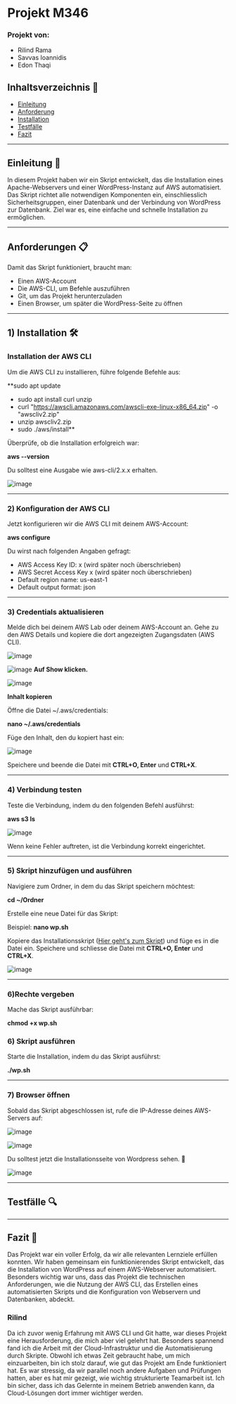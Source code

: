 # **Projekt M346** 

### Projekt von:

- Rilind Rama
- Savvas Ioannidis
- Edon Thaqi

## Inhaltsverzeichnis 📜
- [Einleitung](#einleitung)
- [Anforderung](#anforderung)
- [Installation](#installation)
- [Testfälle](#testfälle)
- [Fazit](#fazit)

---

## **Einleitung 🚀**

In diesem Projekt haben wir ein Skript entwickelt, das die Installation eines Apache-Webservers und einer WordPress-Instanz auf AWS automatisiert. Das Skript richtet alle notwendigen Komponenten ein, einschliesslich Sicherheitsgruppen, einer Datenbank und der Verbindung von WordPress zur Datenbank. Ziel war es, eine einfache und schnelle Installation zu ermöglichen.

---

## **Anforderungen 📋**

Damit das Skript funktioniert, braucht man:

- Einen AWS-Account
- Die AWS-CLI, um Befehle auszuführen
- Git, um das Projekt herunterzuladen
- Einen Browser, um später die WordPress-Seite zu öffnen

---

## **1) Installation 🛠️**

### **Installation der AWS CLI**
Um die AWS CLI zu installieren, führe folgende Befehle aus:


**sudo apt update
- sudo apt install curl unzip
- curl "https://awscli.amazonaws.com/awscli-exe-linux-x86_64.zip" -o "awscliv2.zip"
- unzip awscliv2.zip
- sudo ./aws/install**

Überprüfe, ob die Installation erfolgreich war:

**aws --version**

Du solltest eine Ausgabe wie aws-cli/2.x.x erhalten.

![image](https://github.com/user-attachments/assets/11ee9f2f-3f45-49b0-90a8-0244f670bcbd)

---

### **2) Konfiguration der AWS CLI**
Jetzt konfigurieren wir die AWS CLI mit deinem AWS-Account:

**aws configure**

Du wirst nach folgenden Angaben gefragt:

- AWS Access Key ID: x (wird später noch überschrieben)
- AWS Secret Access Key x (wird später noch überschrieben)
- Default region name: us-east-1
- Default output format: json

---

### **3) Credentials aktualisieren**
Melde dich bei deinem AWS Lab oder deinem AWS-Account an.
Gehe zu den AWS Details und kopiere die dort angezeigten Zugangsdaten (AWS CLI).

![image](https://github.com/user-attachments/assets/b274df54-cd11-4ee5-a92e-b425f8663654)

![image](https://github.com/user-attachments/assets/bee4a4de-7fb2-483d-b924-980ecdefea74)
**Auf Show klicken.**

![image](https://github.com/user-attachments/assets/6f7b429b-a2b0-4025-b40c-aaf76382ef8c)

**Inhalt kopieren**

Öffne die Datei ~/.aws/credentials:

**nano ~/.aws/credentials**

Füge den Inhalt, den du kopiert hast ein:

![image](https://github.com/user-attachments/assets/a9876bde-686c-40b4-b812-c8cef49798a8)

Speichere und beende die Datei mit **CTRL+O, Enter** und **CTRL+X**.

---

### **4) Verbindung testen**
Teste die Verbindung, indem du den folgenden Befehl ausführst:

**aws s3 ls**

![image](https://github.com/user-attachments/assets/a8194f15-7dcf-418d-8b03-c2b02898ee3c)

Wenn keine Fehler auftreten, ist die Verbindung korrekt eingerichtet.

---

### **5) Skript hinzufügen und ausführen**
Navigiere zum Ordner, in dem du das Skript speichern möchtest:

**cd ~/Ordner**

Erstelle eine neue Datei für das Skript:

Beispiel: **nano wp.sh**

Kopiere das Installationsskript ([Hier geht's zum Skript](Skript)) und füge es in die Datei ein.
Speichere und schliesse die Datei mit **CTRL+O, Enter** und **CTRL+X**.

![image](https://github.com/user-attachments/assets/eb871404-e838-488b-849c-7ce915d804e3)

---

### **6)Rechte vergeben**
Mache das Skript ausführbar:

**chmod +x wp.sh**

### **6) Skript ausführen**
Starte die Installation, indem du das Skript ausführst:

**./wp.sh**

---

### **7) Browser öffnen**
Sobald das Skript abgeschlossen ist, rufe die IP-Adresse deines AWS-Servers auf:

![image](https://github.com/user-attachments/assets/628e2278-12fe-47dd-8297-370996d24ca0)



![image](https://github.com/user-attachments/assets/75356a1e-d603-413b-bdee-5e3bdc247f15)

Du solltest jetzt die Installationsseite von Wordpress sehen. 🥳

![image](https://github.com/user-attachments/assets/99773fcf-32ba-4a1e-a8de-0c6ccd1ae7e2)

---

## **Testfälle 🔍**



---

## **Fazit 🏁**

Das Projekt war ein voller Erfolg, da wir alle relevanten Lernziele erfüllen konnten. Wir haben gemeinsam ein funktionierendes Skript entwickelt, das die Installation von WordPress auf einem AWS-Webserver automatisiert. Besonders wichtig war uns, dass das Projekt die technischen Anforderungen, wie die Nutzung der AWS CLI, das Erstellen eines automatisierten Skripts und die Konfiguration von Webservern und Datenbanken, abdeckt.

### **Rilind**
Da ich zuvor wenig Erfahrung mit AWS CLI und Git hatte, war dieses Projekt eine Herausforderung, die mich aber viel gelehrt hat. Besonders spannend fand ich die Arbeit mit der Cloud-Infrastruktur und die Automatisierung durch Skripte. Obwohl ich etwas Zeit gebraucht habe, um mich einzuarbeiten, bin ich stolz darauf, wie gut das Projekt am Ende funktioniert hat. Es war stressig, da wir parallel noch andere Aufgaben und Prüfungen hatten, aber es hat mir gezeigt, wie wichtig strukturierte Teamarbeit ist. Ich bin sicher, dass ich das Gelernte in meinem Betrieb anwenden kann, da Cloud-Lösungen dort immer wichtiger werden.
